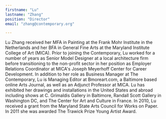 ```yaml
---
firstname: "Lu"
lastname: "Zhang"
position: "Director"
email: "zhang@contemporary.org"

---
```


Lu Zhang received her MFA in Painting at the Frank Mohr Institute in the Netherlands and her BFA in General Fine Arts at the Maryland Institute College of Art (MICA). Prior to joining the Contemporary, Lu worked for a number of years as Senior Model Designer at a local architecture firm before transitioning to the non-profit sector in her position as Employer Relations Coordinator at MICA's Joseph Meyerhoff Center for Career Development. In addition to her role as Business Manager at The Contemporary, Lu is Managing Editor at Bmoreart.com, a Baltimore based online Arts Journal, as well as an Adjunct Professor at MICA. Lu has exhibited her drawings and installations in the United States and abroad including shows at C. Grimaldis Gallery in Baltimore, Randall Scott Gallery in Washington DC, and The Center for Art and Culture in France. In 2010, Lu received a grant from the Maryland State Arts Council for Works on Paper. In 2011 she was awarded The Trawick Prize Young Artist Award.
